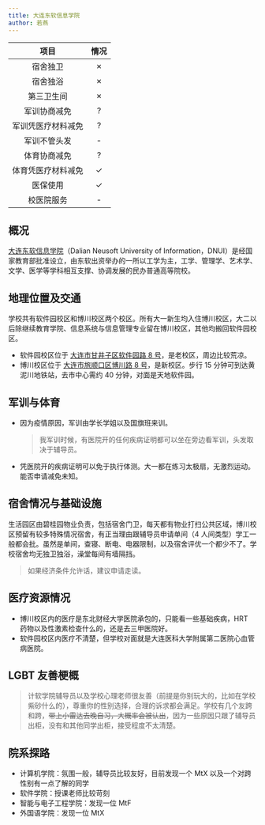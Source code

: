 ```yaml
---
title: 大连东软信息学院
author: 若燕
---
```


|  项目   | 情况  |
|  :----:  | :----:  |
| 宿舍独卫  | ✗ |
| 宿舍独浴  | ✗ |
| 第三卫生间  | ✗ |
| 军训协商减免  | ? |
| 军训凭医疗材料减免  | ? |
| 军训不管头发  | - |
| 体育协商减免  | ? |
| 体育凭医疗材料减免  | ✓ |
| 医保使用  | ✓ |
| 校医院服务  | - |

## 概况

[大连东软信息学院](https://www.neusoft.edu.cn)（Dalian Neusoft University of Information，DNUI）是经国家教育部批准设立，由东软出资举办的一所以工学为主，工学、管理学、艺术学、文学、医学等学科相互支撑、协调发展的民办普通高等院校。

## 地理位置及交通

学校共有软件园校区和博川校区两个校区。所有大一新生均入住博川校区，大二以后除继续教育学院、信息系统与信息管理专业留在博川校区，其他均搬回软件园校区。

- 软件园校区位于 [大连市甘井子区软件园路 8 号](https://amap.com/place/B019B0C3Q7)，是老校区，周边比较荒凉。
- 博川校区位于 [大连市旅顺口区博川路 8 号](https://amap.com/place/B0HRVATDJX)，是新校区。步行 15 分钟可到达黄泥川地铁站，去市中心需约 40 分钟，对面是天地软件园。

## 军训与体育

- 因为疫情原因，军训由学长学姐以及国旗班来训。
  > 我军训时候，有医院开的任何疾病证明都可以坐在旁边看军训，头发取决于辅导员。
- 凭医院开的疾病证明可以免于执行体测。大一都在练习太极扇，无激烈运动。能否申请减免未知。

## 宿舍情况与基础设施

生活园区由碧桂园物业负责，包括宿舍门卫，每天都有物业打扫公共区域，博川校区预留有较多特殊情况宿舍，有正当理由跟辅导员申请单间（4 人间类型）学工一般都会批。虽然是单间，查寝、断电、电器限制，以及宿舍评优一个都少不了。学校宿舍均无独卫独浴，澡堂每间有墙隔挡。

> 如果经济条件允许话，建议申请走读。

## 医疗资源情况

- 博川校区内的医疗是东北财经大学医院承包的，只能看一些基础疾病，HRT 药物以及性激素检查什么的，还是去三甲医院好。
- 软件园校区内医疗不清楚，但学校对面就是大连医科大学附属第二医院心血管病医院。

## LGBT 友善梗概

> 计软学院辅导员以及学校心理老师很友善（前提是你别玩大的，比如在学校紫砂什么的），尊重你的性别选择，合理的诉求都会满足。学校有几个友跨和跨，~~带上小雷达去晚自习，大概率会被认出~~，因为一些原因只跟了辅导员出柜，没有和其他同学出柜，接受程度不太清楚。

## 院系探路

- 计算机学院：氛围一般，辅导员比较友好，目前发现一个 MtX 以及一个对跨性别有一点了解的同学
- 软件学院：授课老师比较苛刻
- 智能与电子工程学院：发现一位 MtF
- 外国语学院：发现一位 MtX
